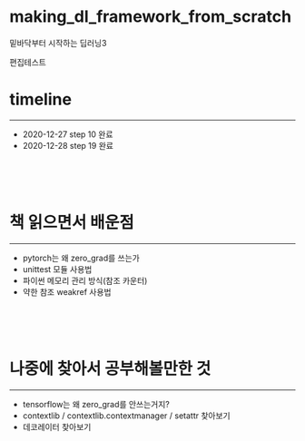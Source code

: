 # making_dl_framework_from_scratch
밑바닥부터 시작하는 딥러닝3

편집테스트

# timeline
---
- 2020-12-27 step 10 완료
- 2020-12-28 step 19 완료

<br>
<br>
<br>

# 책 읽으면서 배운점
---
- pytorch는 왜 zero_grad를 쓰는가
- unittest 모듈 사용법
- 파이썬 메모리 관리 방식(참조 카운터)
- 약한 참조 weakref 사용법

<br>
<br>
<br>

# 나중에 찾아서 공부해볼만한 것
---
- tensorflow는 왜 zero_grad를 안쓰는거지?
- contextlib / contextlib.contextmanager / setattr 찾아보기
- 데코레이터 찾아보기
